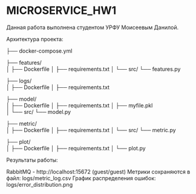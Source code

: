 # MICROSERVICE_HW1

Данная работа выполнена студентом УРФУ Моисеевым Данилой.

Архитектура проекта:


├── docker-compose.yml    

├── features/                 
│   ├── Dockerfile
│   ├── requirements.txt
│   └── src/
       └── features.py

├── logs/                     
│   ├── Dockerfile
│   ├── requirements.txt


├── model/                    
│   ├── Dockerfile
│   ├── requirements.txt
│   ├── myfile.pkl          
│   └── src/
       └── model.py

├── metric/                   
│   ├── Dockerfile
│   ├── requirements.txt
│   └── src/
       └── metric.py

├── plot/                     
│   ├── Dockerfile
│   ├── requirements.txt
│   └── plot.py
                 


Результаты работы:

RabbitMQ - http://localhost:15672 (guest/guest)
Метрики сохраняются в файл: logs/metric_log.csv
График распределения ошибок: logs/error_distribution.png
